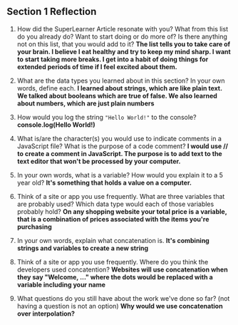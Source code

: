 ## Section 1 Reflection

1. How did the SuperLearner Article resonate with you? What from this list do you already do? Want to start doing or do more of? Is there anything not on this list, that you would add to it?
  **The list tells you to take care of your brain. I believe I eat healthy and try to keep my mind sharp. I want to start taking more breaks. I get into a habit of doing things for extended periods of time if I feel excited about them.**
2. What are the data types you learned about in this section? In your own words, define each.
  **I learned about strings, which are like plain text. We talked about booleans which are true of false. We also learned about numbers, which are just plain numbers**

3. How would you log the string `"Hello World!"` to the console?
  **console.log(Hello World!)**
4. What is/are the character(s) you would use to indicate comments in a JavaScript file? What is the purpose of a code comment?
  **I would use // to create a comment in JavaScript. The purpose is to add text to the text editor that won't be processed by your computer.**
5. In your own words, what is a variable? How would you explain it to a 5 year old?
  **It's something that holds a value on a computer.**
6. Think of a site or app you use frequently. What are three variables that are probably used? Which data type would each of those variables probably hold?
  **On any shopping website your total price is a variable, that is a combination of prices associated with the items you're purchasing**
7. In your own words, explain what concatenation is.
  **It's combining strings and variables to create a new string**
8. Think of a site or app you use frequently. Where do you think the developers used concatention?
  **Websites will use concatenation when they say "Welcome, ..." where the dots would be replaced with a variable including your name**
9. What questions do you still have about the work we've done so far? (not having a question is not an option)
  **Why would we use concatenation over interpolation?**

